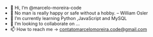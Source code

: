 - 👋 Hi, I’m @marcelo-moreira-code
- 👀 No man is really happy or safe without a hobby. – William Osler
- 🌱 I’m currently learning Python ,JavaScript and MySQL 
- 💞️ I’m looking to collaborate on ...
- 📫 How to reach me -> contatomarcelomoreira.code@gmail.com

<!---
marcelo-moreira-code/marcelo-moreira-code is a ✨ special ✨ repository because its `README.md` (this file) appears on your GitHub profile.
You can click the Preview link to take a look at your changes.
--->
